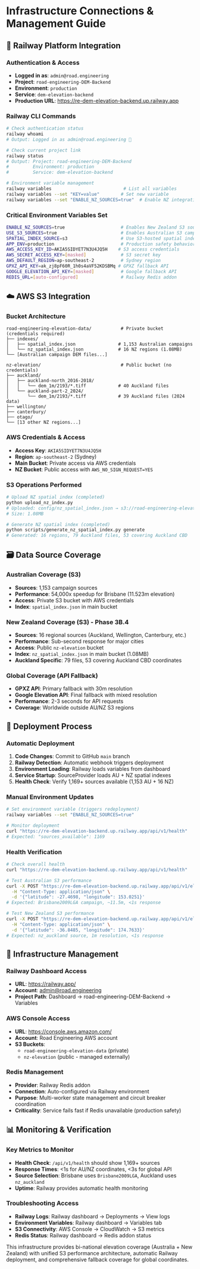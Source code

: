 # Infrastructure Connections & Management Guide

## 🚀 Railway Platform Integration

### Authentication & Access
- **Logged in as**: `admin@road.engineering`
- **Project**: `road-engineering-DEM-Backend`
- **Environment**: `production`
- **Service**: `dem-elevation-backend`
- **Production URL**: https://re-dem-elevation-backend.up.railway.app

### Railway CLI Commands
```bash
# Check authentication status
railway whoami
# Output: Logged in as admin@road.engineering 👋

# Check current project link
railway status
# Output: Project: road-engineering-DEM-Backend
#         Environment: production
#         Service: dem-elevation-backend

# Environment variable management
railway variables                           # List all variables
railway variables --set "KEY=value"        # Set new variable
railway variables --set "ENABLE_NZ_SOURCES=true"  # Enable NZ integration
```

### Critical Environment Variables Set
```bash
ENABLE_NZ_SOURCES=true                     # Enables New Zealand S3 sources
USE_S3_SOURCES=true                        # Enables Australian S3 campaigns
SPATIAL_INDEX_SOURCE=s3                    # Use S3-hosted spatial indexes
APP_ENV=production                         # Production safety behaviors
AWS_ACCESS_KEY_ID=AKIA5SIDYET7N3U4JQ5H    # S3 access credentials
AWS_SECRET_ACCESS_KEY=[masked]             # S3 secret key
AWS_DEFAULT_REGION=ap-southeast-2          # Sydney region
GPXZ_API_KEY=ak_zj8pF60R_1h0s4aVF52KDSBMq # GPXZ fallback API
GOOGLE_ELEVATION_API_KEY=[masked]          # Google fallback API
REDIS_URL=[auto-configured]                # Railway Redis addon
```

## ☁️ AWS S3 Integration

### Bucket Architecture
```
road-engineering-elevation-data/           # Private bucket (credentials required)
├── indexes/
│   ├── spatial_index.json                # 1,153 Australian campaigns
│   └── nz_spatial_index.json             # 16 NZ regions (1.08MB)
└── [Australian campaign DEM files...]

nz-elevation/                              # Public bucket (no credentials)
├── auckland/
│   ├── auckland-north_2016-2018/
│   │   └── dem_1m/2193/*.tiff            # 40 Auckland files
│   └── auckland-part-2_2024/
│       └── dem_1m/2193/*.tiff            # 39 Auckland files (2024 data)
├── wellington/
├── canterbury/
├── otago/
└── [13 other NZ regions...]
```

### AWS Credentials & Access
- **Access Key**: `AKIA5SIDYET7N3U4JQ5H`
- **Region**: `ap-southeast-2` (Sydney)
- **Main Bucket**: Private access via AWS credentials
- **NZ Bucket**: Public access with `AWS_NO_SIGN_REQUEST=YES`

### S3 Operations Performed
```bash
# Upload NZ spatial index (completed)
python upload_nz_index.py
# Uploaded: config/nz_spatial_index.json → s3://road-engineering-elevation-data/indexes/nz_spatial_index.json
# Size: 1.08MB

# Generate NZ spatial index (completed)
python scripts/generate_nz_spatial_index.py generate
# Generated: 16 regions, 79 Auckland files, 53 covering Auckland CBD
```

## 🗃️ Data Source Coverage

### Australian Coverage (S3)
- **Sources**: 1,153 campaign sources
- **Performance**: 54,000x speedup for Brisbane (11.523m elevation)
- **Access**: Private S3 bucket with AWS credentials
- **Index**: `spatial_index.json` in main bucket

### New Zealand Coverage (S3) - Phase 3B.4
- **Sources**: 16 regional sources (Auckland, Wellington, Canterbury, etc.)
- **Performance**: Sub-second response for major cities
- **Access**: Public `nz-elevation` bucket
- **Index**: `nz_spatial_index.json` in main bucket (1.08MB)
- **Auckland Specific**: 79 files, 53 covering Auckland CBD coordinates

### Global Coverage (API Fallback)
- **GPXZ API**: Primary fallback with 30m resolution
- **Google Elevation API**: Final fallback with mixed resolution
- **Performance**: 2-3 seconds for API requests
- **Coverage**: Worldwide outside AU/NZ S3 regions

## 🔄 Deployment Process

### Automatic Deployment
1. **Code Changes**: Commit to GitHub `main` branch
2. **Railway Detection**: Automatic webhook triggers deployment
3. **Environment Loading**: Railway loads variables from dashboard
4. **Service Startup**: SourceProvider loads AU + NZ spatial indexes
5. **Health Check**: Verify 1,169+ sources available (1,153 AU + 16 NZ)

### Manual Environment Updates
```bash
# Set environment variable (triggers redeployment)
railway variables --set "ENABLE_NZ_SOURCES=true"

# Monitor deployment
curl "https://re-dem-elevation-backend.up.railway.app/api/v1/health"
# Expected: "sources_available": 1169
```

### Health Verification
```bash
# Check overall health
curl "https://re-dem-elevation-backend.up.railway.app/api/v1/health"

# Test Australian S3 performance
curl -X POST "https://re-dem-elevation-backend.up.railway.app/api/v1/elevation/point" \
  -H "Content-Type: application/json" \
  -d '{"latitude": -27.4698, "longitude": 153.0251}'
# Expected: Brisbane2009LGA campaign, ~11.5m, <1s response

# Test New Zealand S3 performance
curl -X POST "https://re-dem-elevation-backend.up.railway.app/api/v1/elevation/point" \
  -H "Content-Type: application/json" \
  -d '{"latitude": -36.8485, "longitude": 174.7633}'
# Expected: nz_auckland source, 1m resolution, <1s response
```

## 🔧 Infrastructure Management

### Railway Dashboard Access
- **URL**: https://railway.app/
- **Account**: admin@road.engineering
- **Project Path**: Dashboard → road-engineering-DEM-Backend → Variables

### AWS Console Access
- **URL**: https://console.aws.amazon.com/
- **Account**: Road Engineering AWS account
- **S3 Buckets**: 
  - `road-engineering-elevation-data` (private)
  - `nz-elevation` (public - managed externally)

### Redis Management
- **Provider**: Railway Redis addon
- **Connection**: Auto-configured via Railway environment
- **Purpose**: Multi-worker state management and circuit breaker coordination
- **Criticality**: Service fails fast if Redis unavailable (production safety)

## 📊 Monitoring & Verification

### Key Metrics to Monitor
- **Health Check**: `/api/v1/health` should show 1,169+ sources
- **Response Times**: <1s for AU/NZ coordinates, <3s for global API
- **Source Selection**: Brisbane uses `Brisbane2009LGA`, Auckland uses `nz_auckland`
- **Uptime**: Railway provides automatic health monitoring

### Troubleshooting Access
- **Railway Logs**: Railway dashboard → Deployments → View logs
- **Environment Variables**: Railway dashboard → Variables tab
- **S3 Connectivity**: AWS Console → CloudWatch → S3 metrics
- **Redis Status**: Railway dashboard → Redis addon status

This infrastructure provides bi-national elevation coverage (Australia + New Zealand) with unified S3 performance architecture, automatic Railway deployment, and comprehensive fallback coverage for global coordinates.